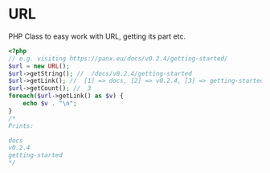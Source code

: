 # URL
PHP Class to easy work with URL, getting its part etc.

```php
<?php
// e.g. visiting https://panx.eu/docs/v0.2.4/getting-started/
$url = new URL();
$url->getString(); //  /docs/v0.2.4/getting-started
$url->getLink(); //  [1] => docs, [2] => v0.2.4, [3] => getting-started
$url->getCount(); //  3
foreach($url->getLink() as $v) {
    echo $v . "\n";
}
/*
Prints:

docs
v0.2.4
getting-started
*/
```